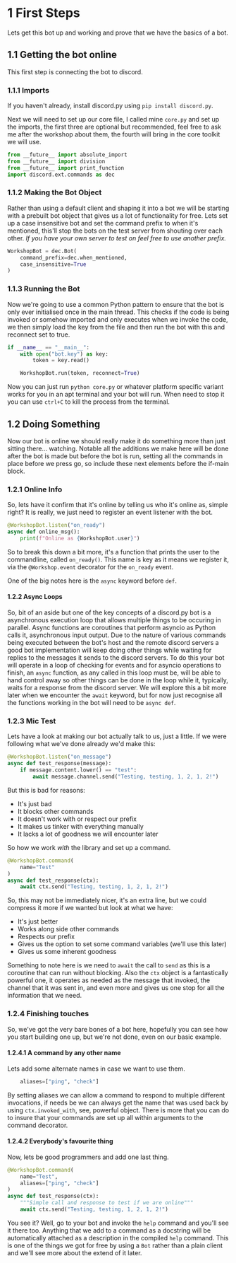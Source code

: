 # 1 First Steps

Lets get this bot up and working and prove that we have the basics of a bot.

## 1.1 Getting the bot online

This first step is connecting the bot to discord.

### 1.1.1 Imports

If you haven't already, install discord.py using `pip install discord.py`.

Next we will need to set up our core file, I called mine `core.py` and set up the imports, the first three are optional but recommended, feel free to ask me after the workshop about them, the fourth will bring in the core toolkit we will use. 

```Python
from __future__ import absolute_import
from __future__ import division
from __future__ import print_function
import discord.ext.commands as dec
```

### 1.1.2 Making the Bot Object

Rather than using a default client and shaping it into a bot we will be starting with a prebuilt bot object that gives us a lot of functionality for free. 
Lets set up a case insensitive bot and set the command prefix to when it's mentioned, this'll stop the bots on the test server from shouting over each other. 
*If you have your own server to test on feel free to use another prefix.*

```Python
WorkshopBot = dec.Bot(
    command_prefix=dec.when_mentioned,
    case_insensitive=True
)
```

### 1.1.3 Running the Bot

Now we're going to use a common Python pattern to ensure that the bot is only ever initialised once in the main thread. 
This checks if the code is being invoked or somehow imported and only executes when we invoke the code, we then simply load the key from the file and then run the bot with this and reconnect set to true. 

```Python
if __name__ == "__main__":
    with open("bot.key") as key:
        token = key.read()

    WorkshopBot.run(token, reconnect=True)
```

Now you can just run `python core.py` or whatever platform specific variant works for you in an apt terminal and your bot will run. 
When need to stop it you can use `ctrl+C` to kill the process from the terminal. 

## 1.2 Doing Something

Now our bot is online we should really make it do something more than just sitting there... watching.
Notable all the additions we make here will be done after the bot is made but before the bot is run, setting all the commands in place before we press go, so include these next elements before the if-main block.

### 1.2.1 Online Info

So, lets have it confirm that it's online by telling us who it's online as, simple right?
It is really, we just need to register an event listener with the bot. 
```Python
@WorkshopBot.listen("on_ready")
async def online_msg():
    print(f"Online as {WorkshopBot.user}")
```
So to break this down a bit more, it's a function that prints the user to the commandline, called `on_ready()`.
This name is key as it means we register it, via the `@Workshop.event` decorator for the `on_ready` event. 

One of the big notes here is the `async` keyword before `def`. 

#### 1.2.2 Async Loops

So, bit of an aside but one of the key concepts of a discord.py bot is a asynchronous execution loop that allows multiple things to be occuring in parallel. 
Async functions are coroutines that perform asyncio as Python calls it, asynchronous input output.
Due to the nature of various commands being executed between the bot's host and the remote discord servers a good bot implementation will keep doing other things while waiting for replies to the messages it sends to the discord servers.
To do this your bot will operate in a loop of checking for events and for asyncio operations to finish, an `async` function, as any called in this loop must be, will be able to hand control away so other things can be done in the loop while it, typically, waits for a response from the discord server. 
We will explore this a bit more later when we encounter the `await` keyword, but for now just recognise all the functions working in the bot will need to be `async def`. 

### 1.2.3 Mic Test

Lets have a look at making our bot actually talk to us, just a little. 
If we were following what we've done already we'd make this:
```Python
@WorkshopBot.listen("on_message")
async def test_response(message):
    if message.content.lower() == "test":
        await message.channel.send("Testing, testing, 1, 2, 1, 2!")
```
But this is bad for reasons:
* It's just bad
* It blocks other commands
* It doesn't work with or respect our prefix
* It makes us tinker with everything manually
* It lacks a lot of goodness we will encounter later

So how we work *with* the library and set up a command.
```Python
@WorkshopBot.command(
    name="Test"
)
async def test_response(ctx):
    await ctx.send("Testing, testing, 1, 2, 1, 2!")
```
So, this may not be immediately nicer, it's an extra line, but we could compress it more if we wanted but look at what we have:
* It's just better
* Works along side other commands
* Respects our prefix
* Gives us the option to set some command variables (we'll use this later)
* Gives us some inherent goodness

Something to note here is we need to `await` the call to `send` as this is a coroutine that can run without blocking.
Also the `ctx` object is a fantastically powerful one, it operates as needed as the message that invoked, the channel that it was sent in, and even more and gives us one stop for all the information that we need.

### 1.2.4 Finishing touches

So, we've got the very bare bones of a bot here, hopefully you can see how you start building one up, but we're not done, even on our basic example.

#### 1.2.4.1 A command by any other name
Lets add some alternate names in case we want to use them.
```Python
    aliases=["ping", "check"]
```
By setting aliases we can allow a command to respond to multiple different invocations, if needs be we can always get the name that was used back by using `ctx.invoked_with`, see, powerful object.
There is more that you can do to insure that your commands are set up all within arguments to the command decorator. 

#### 1.2.4.2 Everybody's favourite thing

Now, lets be good programmers and add one last thing. 
```Python
@WorkshopBot.command(
    name="Test",
    aliases=["ping", "check"]
)
async def test_response(ctx):
    """Simple call and response to test if we are online"""
    await ctx.send("Testing, testing, 1, 2, 1, 2!")
```
You see it? 
Well, go to your bot and invoke the `help` command and you'll see it there too. 
Anything that we add to a command as a docstring will be automatically attached as a description in the compiled `help` command.
This is one of the things we got for free by using a `Bot` rather than a plain client and we'll see more about the extend of it later.
